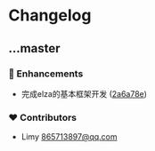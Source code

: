 # Changelog


## ...master


### 🚀 Enhancements

- 完成elza的基本框架开发 ([2a6a78e](https://github.com/865713897/elza/commit/2a6a78e))

### ❤️ Contributors

- Limy <865713897@qq.com>

